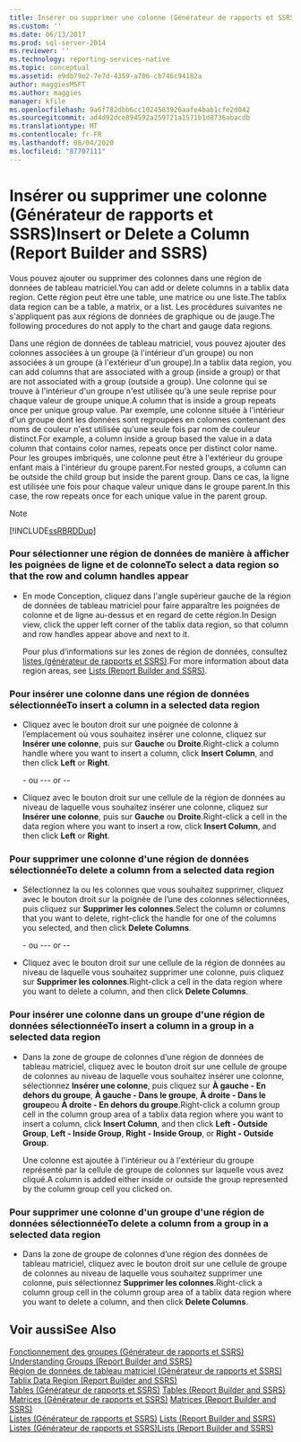 ```yaml
---
title: Insérer ou supprimer une colonne (Générateur de rapports et SSRS) | Microsoft Docs
ms.custom: ''
ms.date: 06/13/2017
ms.prod: sql-server-2014
ms.reviewer: ''
ms.technology: reporting-services-native
ms.topic: conceptual
ms.assetid: e9db79e2-7e7d-4359-a706-cb746c94182a
author: maggiesMSFT
ms.author: maggies
manager: kfile
ms.openlocfilehash: 9a6f782dbb6cc1024583926aafe4bab1cfe2d042
ms.sourcegitcommit: ad4d92dce894592a259721a1571b1d8736abacdb
ms.translationtype: MT
ms.contentlocale: fr-FR
ms.lasthandoff: 08/04/2020
ms.locfileid: "87707111"
---
```

# <a name="insert-or-delete-a-column-report-builder-and-ssrs"></a><span data-ttu-id="acfb9-102">Insérer ou supprimer une colonne (Générateur de rapports et SSRS)</span><span class="sxs-lookup"><span data-stu-id="acfb9-102">Insert or Delete a Column (Report Builder and SSRS)</span></span>
  <span data-ttu-id="acfb9-103">Vous pouvez ajouter ou supprimer des colonnes dans une région de données de tableau matriciel.</span><span class="sxs-lookup"><span data-stu-id="acfb9-103">You can add or delete columns in a tablix data region.</span></span> <span data-ttu-id="acfb9-104">Cette région peut être une table, une matrice ou une liste.</span><span class="sxs-lookup"><span data-stu-id="acfb9-104">The tablix data region can be a table, a matrix, or a list.</span></span> <span data-ttu-id="acfb9-105">Les procédures suivantes ne s'appliquent pas aux régions de données de graphique ou de jauge.</span><span class="sxs-lookup"><span data-stu-id="acfb9-105">The following procedures do not apply to the chart and gauge data regions.</span></span>  
  
 <span data-ttu-id="acfb9-106">Dans une région de données de tableau matriciel, vous pouvez ajouter des colonnes associées à un groupe (à l'intérieur d'un groupe) ou non associées à un groupe (à l'extérieur d'un groupe).</span><span class="sxs-lookup"><span data-stu-id="acfb9-106">In a tablix data region, you can add columns that are associated with a group (inside a group) or that are not associated with a group (outside a group).</span></span> <span data-ttu-id="acfb9-107">Une colonne qui se trouve à l'intérieur d'un groupe n'est utilisée qu'à une seule reprise pour chaque valeur de groupe unique.</span><span class="sxs-lookup"><span data-stu-id="acfb9-107">A column that is inside a group repeats once per unique group value.</span></span> <span data-ttu-id="acfb9-108">Par exemple, une colonne située à l'intérieur d'un groupe dont les données sont regroupées en colonnes contenant des noms de couleur n'est utilisée qu'une seule fois par nom de couleur distinct.</span><span class="sxs-lookup"><span data-stu-id="acfb9-108">For example, a column inside a group based the value in a data column that contains color names, repeats once per distinct color name.</span></span> <span data-ttu-id="acfb9-109">Pour les groupes imbriqués, une colonne peut être à l'extérieur du groupe enfant mais à l'intérieur du groupe parent.</span><span class="sxs-lookup"><span data-stu-id="acfb9-109">For nested groups, a column can be outside the child group but inside the parent group.</span></span> <span data-ttu-id="acfb9-110">Dans ce cas, la ligne est utilisée une fois pour chaque valeur unique dans le groupe parent.</span><span class="sxs-lookup"><span data-stu-id="acfb9-110">In this case, the row repeats once for each unique value in the parent group.</span></span>  
  
> [!NOTE]  
>  [!INCLUDE[ssRBRDDup](../../includes/ssrbrddup-md.md)]  
  
### <a name="to-select-a-data-region-so-that-the-row-and-column-handles-appear"></a><span data-ttu-id="acfb9-111">Pour sélectionner une région de données de manière à afficher les poignées de ligne et de colonne</span><span class="sxs-lookup"><span data-stu-id="acfb9-111">To select a data region so that the row and column handles appear</span></span>  
  
-   <span data-ttu-id="acfb9-112">En mode Conception, cliquez dans l'angle supérieur gauche de la région de données de tableau matriciel pour faire apparaître les poignées de colonne et de ligne au-dessus et en regard de cette région.</span><span class="sxs-lookup"><span data-stu-id="acfb9-112">In Design view, click the upper left corner of the tablix data region, so that column and row handles appear above and next to it.</span></span>  
  
     <span data-ttu-id="acfb9-113">Pour plus d’informations sur les zones de région de données, consultez [listes &#40;générateur de rapports et SSRS&#41;](tables-matrices-and-lists-report-builder-and-ssrs.md).</span><span class="sxs-lookup"><span data-stu-id="acfb9-113">For more information about data region areas, see [Lists &#40;Report Builder and SSRS&#41;](tables-matrices-and-lists-report-builder-and-ssrs.md).</span></span>  
  
### <a name="to-insert-a-column-in-a-selected-data-region"></a><span data-ttu-id="acfb9-114">Pour insérer une colonne dans une région de données sélectionnée</span><span class="sxs-lookup"><span data-stu-id="acfb9-114">To insert a column in a selected data region</span></span>  
  
-   <span data-ttu-id="acfb9-115">Cliquez avec le bouton droit sur une poignée de colonne à l’emplacement où vous souhaitez insérer une colonne, cliquez sur **Insérer une colonne**, puis sur **Gauche** ou **Droite**.</span><span class="sxs-lookup"><span data-stu-id="acfb9-115">Right-click a column handle where you want to insert a column, click **Insert Column**, and then click **Left** or **Right**.</span></span>  
  
     <span data-ttu-id="acfb9-116">\- ou -</span><span class="sxs-lookup"><span data-stu-id="acfb9-116">-- or --</span></span>  
  
-   <span data-ttu-id="acfb9-117">Cliquez avec le bouton droit sur une cellule de la région de données au niveau de laquelle vous souhaitez insérer une colonne, cliquez sur **Insérer une colonne**, puis sur **Gauche** ou **Droite**.</span><span class="sxs-lookup"><span data-stu-id="acfb9-117">Right-click a cell in the data region where you want to insert a row, click **Insert Column**, and then click **Left** or **Right**.</span></span>  
  
### <a name="to-delete-a-column-from-a-selected-data-region"></a><span data-ttu-id="acfb9-118">Pour supprimer une colonne d'une région de données sélectionnée</span><span class="sxs-lookup"><span data-stu-id="acfb9-118">To delete a column from a selected data region</span></span>  
  
-   <span data-ttu-id="acfb9-119">Sélectionnez la ou les colonnes que vous souhaitez supprimer, cliquez avec le bouton droit sur la poignée de l’une des colonnes sélectionnées, puis cliquez sur **Supprimer les colonnes**.</span><span class="sxs-lookup"><span data-stu-id="acfb9-119">Select the column or columns that you want to delete, right-click the handle for one of the columns you selected, and then click **Delete Columns**.</span></span>  
  
     <span data-ttu-id="acfb9-120">\- ou -</span><span class="sxs-lookup"><span data-stu-id="acfb9-120">-- or --</span></span>  
  
-   <span data-ttu-id="acfb9-121">Cliquez avec le bouton droit sur une cellule de la région de données au niveau de laquelle vous souhaitez supprimer une colonne, puis cliquez sur **Supprimer les colonnes**.</span><span class="sxs-lookup"><span data-stu-id="acfb9-121">Right-click a cell in the data region where you want to delete a column, and then click **Delete Columns**.</span></span>  
  
### <a name="to-insert-a-column-in-a-group-in-a-selected-data-region"></a><span data-ttu-id="acfb9-122">Pour insérer une colonne dans un groupe d'une région de données sélectionnée</span><span class="sxs-lookup"><span data-stu-id="acfb9-122">To insert a column in a group in a selected data region</span></span>  
  
-   <span data-ttu-id="acfb9-123">Dans la zone de groupe de colonnes d’une région de données de tableau matriciel, cliquez avec le bouton droit sur une cellule de groupe de colonnes au niveau de laquelle vous souhaitez insérer une colonne, sélectionnez **Insérer une colonne**, puis cliquez sur **À gauche - En dehors du groupe**, **À gauche - Dans le groupe**, **À droite - Dans le groupe**ou **À droite - En dehors du groupe**.</span><span class="sxs-lookup"><span data-stu-id="acfb9-123">Right-click a column group cell in the column group area of a tablix data region where you want to insert a column, click **Insert Column**, and then click **Left - Outside Group**, **Left - Inside Group**, **Right - Inside Group**, or **Right - Outside Group**.</span></span>  
  
     <span data-ttu-id="acfb9-124">Une colonne est ajoutée à l'intérieur ou à l'extérieur du groupe représenté par la cellule de groupe de colonnes sur laquelle vous avez cliqué.</span><span class="sxs-lookup"><span data-stu-id="acfb9-124">A column is added either inside or outside the group represented by the column group cell you clicked on.</span></span>  
  
### <a name="to-delete-a-column-from-a-group-in-a-selected-data-region"></a><span data-ttu-id="acfb9-125">Pour supprimer une colonne d'un groupe d'une région de données sélectionnée</span><span class="sxs-lookup"><span data-stu-id="acfb9-125">To delete a column from a group in a selected data region</span></span>  
  
-   <span data-ttu-id="acfb9-126">Dans la zone de groupe de colonnes d’une région des données de tableau matriciel, cliquez avec le bouton droit sur une cellule de groupe de colonnes au niveau de laquelle vous souhaitez supprimer une colonne, puis sélectionnez **Supprimer les colonnes**.</span><span class="sxs-lookup"><span data-stu-id="acfb9-126">Right-click a column group cell in the column group area of a tablix data region where you want to delete a column, and then click **Delete Columns**.</span></span>  
  
## <a name="see-also"></a><span data-ttu-id="acfb9-127">Voir aussi</span><span class="sxs-lookup"><span data-stu-id="acfb9-127">See Also</span></span>  
 <span data-ttu-id="acfb9-128">[Fonctionnement des groupes &#40;Générateur de rapports et SSRS&#41;](understanding-groups-report-builder-and-ssrs.md) </span><span class="sxs-lookup"><span data-stu-id="acfb9-128">[Understanding Groups &#40;Report Builder and SSRS&#41;](understanding-groups-report-builder-and-ssrs.md) </span></span>  
 <span data-ttu-id="acfb9-129">[Région de données de tableau matriciel &#40;Générateur de rapports et SSRS&#41;](../tablix-data-region-report-builder-and-ssrs.md) </span><span class="sxs-lookup"><span data-stu-id="acfb9-129">[Tablix Data Region &#40;Report Builder and SSRS&#41;](../tablix-data-region-report-builder-and-ssrs.md) </span></span>  
 <span data-ttu-id="acfb9-130">[Tables &#40;Générateur de rapports et SSRS&#41;](tables-report-builder-and-ssrs.md) </span><span class="sxs-lookup"><span data-stu-id="acfb9-130">[Tables &#40;Report Builder  and SSRS&#41;](tables-report-builder-and-ssrs.md) </span></span>  
 <span data-ttu-id="acfb9-131">[Matrices &#40;Générateur de rapports et SSRS&#41;](create-a-matrix-report-builder-and-ssrs.md) </span><span class="sxs-lookup"><span data-stu-id="acfb9-131">[Matrices &#40;Report Builder and SSRS&#41;](create-a-matrix-report-builder-and-ssrs.md) </span></span>  
 <span data-ttu-id="acfb9-132">[Listes &#40;Générateur de rapports et SSRS&#41;](create-invoices-and-forms-with-lists-report-builder-and-ssrs.md) </span><span class="sxs-lookup"><span data-stu-id="acfb9-132">[Lists &#40;Report Builder and SSRS&#41;](create-invoices-and-forms-with-lists-report-builder-and-ssrs.md) </span></span>  
 [<span data-ttu-id="acfb9-133">Listes &#40;Générateur de rapports et SSRS&#41;</span><span class="sxs-lookup"><span data-stu-id="acfb9-133">Lists &#40;Report Builder and SSRS&#41;</span></span>](tables-matrices-and-lists-report-builder-and-ssrs.md)  
  
  

